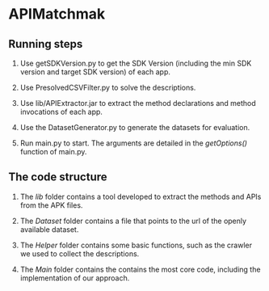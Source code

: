 # APIMatchmak

## Running steps

1. Use getSDKVersion.py to get the SDK Version (including the min SDK version and target SDK version) of each app.

2. Use PresolvedCSVFilter.py to solve the descriptions.

3. Use lib/APIExtractor.jar to extract the method declarations and method invocations of each app.

4. Use the DatasetGenerator.py to generate the datasets for evaluation.

5. Run main.py to start. The arguments are detailed in the *getOptions()* function of main.py.
    

## The code structure

1. The *lib* folder contains a tool developed to extract the methods and APIs from the APK files.

2. The *Dataset* folder contains a file that points to the url of the openly available dataset.

3. The *Helper* folder contains some basic functions, such as the crawler we used to collect the descriptions.

4. The *Main* folder contains the contains the most core code, including the implementation of our approach.